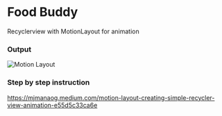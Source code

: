 # Food Buddy
Recyclerview with MotionLayout for animation

### Output
![Motion Layout](https://j.gifs.com/zv0K5O.gif)


### Step by step instruction
https://mjmanaog.medium.com/motion-layout-creating-simple-recycler-view-animation-e55d5c33ca6e
